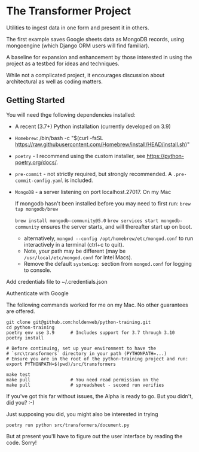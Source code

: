 # The Transformer Project

Utilities to ingest data in one form and present it in others.

The first example saves Google sheets data as MongoDB records,
using mongoengine (which Django ORM users will find familiar).

A baseline for expansion and enhancement by those
interested in using the project as a testbed for ideas
and techniques.

While not a complicated project,
it encourages discussion about
architectural as well as coding matters.

## Getting Started

You will need thge following dependencies installed:
* A recent (3.7+) Python installation (currently developed on 3.9)

* `Homebrew`:
  /bin/bash -c "$(curl -fsSL https://raw.githubusercontent.com/Homebrew/install/HEAD/install.sh)"

* `poetry` - I recommend using the custom installer, see
  https://python-poetry.org/docs/.

* `pre-commit` - not strictly required, but strongly recommended. A `.pre-commit-config.yaml` is included.

* `MongoDB` - a server listening on port localhost.27017.
  On my Mac

  If mongodb hasn't been installed before you may need to first run:
  `brew tap mongodb/brew`

  `brew install mongodb-community@5.0`
  `brew services start mongodb-community` ensures the server starts,
  and will thereafter start up on boot.
    - alternatively, `mongod --config /opt/homebrew/etc/mongod.conf` to run interactively in a terminal (ctrl+c to quit).
    - Note, your path may be different (may be `/usr/local/etc/mongod.conf` for Intel Macs).
    - Remove the default `systemLog:` section from `mongod.conf` for logging to console.

Add credentials file to
  ~/.credentials.json

Authenticate with Google

The following commands worked for me on my Mac.
No other guarantees are offered.

    git clone git@github.com:holdenweb/python-training.git
    cd python-training
    poetry env use 3.9      # Includes support for 3.7 through 3.10    
    poetry install

    # Before continuing, set up your environment to have the
    # `src\transformers` directory in your path (PYTHONPATH=...)
    # Ensure you are in the root of the python-training project and run:
    export PYTHONPATH=$(pwd)/src/transformers

    make test
    make pull               # You need read permission on the
    make pull               # spreadsheet - second run verifies

If you've got this far without issues, the Alpha is ready to go.
But you didn't, did you? :-)

Just supposing you did, you might also be interested in trying

    poetry run python src/transformers/document.py

But at present you'll have to figure out the user interface
by reading the code.
Sorry!
